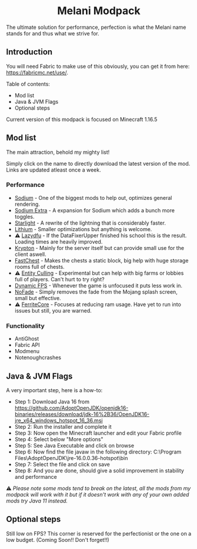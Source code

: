 <div align="center">
<h1>Melani Modpack</h1>
  </div>

The ultimate solution for performance, perfection is what the Melani name stands for and thus what we strive for.

## Introduction

You will need Fabric to make use of this obviously, you can get it from here: https://fabricmc.net/use/.

Table of contents:
- Mod list
- Java & JVM Flags
- Optional steps

Current version of this modpack is focused on Minecraft 1.16.5

## Mod list

The main attraction, behold my mighty list! 

Simply click on the name to directly download the latest version of the mod. Links are updated atleast once a week.

### Performance

- [Sodium](https://github.com/CaffeineMC/sodium-fabric/suites/2359795839/artifacts/49961006) - One of the biggest mods to help out, optimizes general rendering.
- [Sodium Extra](https://github.com/FlashyReese/sodium-extra-fabric/suites/2363742178/artifacts/50058653) - A expansion for Sodium which adds a bunch more toggles.
- [Starlight](https://github.com/Spottedleaf/Starlight/releases/download/1.0.0-RC1/starlight-forge-1.0.0-RC1-1.16.5.jar) - A rewrite of the lightning that is considerably faster.
- [Lithium](https://github.com/CaffeineMC/lithium-fabric/suites/2240511832/artifacts/46509597) - Smaller optimizations but anything is welcome.
-  ⚠️ [Lazydfu](https://ci.velocitypowered.com/job/lazydfu/12/artifact/build/libs/lazydfu-0.1.3-SNAPSHOT.jar) - If the DataFixerUpper finished his school this is the result. Loading times are heavily improved.
- [Krypton](https://ci.velocitypowered.com/job/krypton/lastSuccessfulBuild/artifact/build/libs/krypton-0.1.3-SNAPSHOT.jar) - Mainly for the server itself but can provide small use for the client aswell.
- [FastChest](https://www.curseforge.com/minecraft/mc-mods/fastchest/download/3222361/file) - Makes the chests a static block, big help with huge storage rooms full of chests.
-  ⚠️ [Entity Culling](https://github.com/tr7zw/EntityCulling-Fabric/suites/2372836291/artifacts/50320558) - Experimental but can help with big farms or lobbies full of players. Can't hurt to try right?
- [Dynamic FPS](https://github.com/juliand665/Dynamic-FPS/releases/download/2.0.1/dynamic-fps-2.0.1.jar) - Whenever the game is unfocused it puts less work in.
- [NoFade](https://github.com/UltimateBoomer/mc-no-fade/suites/2194499442/artifacts/45274069) - Simply removes the fade from the Mojang splash screen, small but effective.
-  ⚠️ [FerriteCore](https://www.curseforge.com/minecraft/mc-mods/ferritecore-fabric/download/3253564/file) - Focuses at reducing ram usage. Have yet to run into issues but still, you are warned.

### Functionality

- AntiGhost
- Fabric API
- Modmenu
- Notenoughcrashes

## Java & JVM Flags

A very important step, here is a how-to:

- Step 1: Download Java 16 from https://github.com/AdoptOpenJDK/openjdk16-binaries/releases/download/jdk-16%2B36/OpenJDK16-jre_x64_windows_hotspot_16_36.msi
- Step 2: Run the installer and complete it
- Step 3: Now open the Minecraft launcher and edit your Fabric profile
- Step 4: Select below "More options"
- Step 5: See Java Executable and click on browse
- Step 6: Now find the file javaw in the following directory: C:\Program Files\AdoptOpenJDK\jre-16.0.0.36-hotspot\bin
- Step 7: Select the file and click on save
- Step 8: And you are done, should give a solid improvement in stability and performance

⚠️ *Please note some mods tend to break on the latest, all the mods from my modpack will work with it but if it doesn't work with any of your own added mods try Java 11 instead.*

## Optional steps

Still low on FPS? This corner is reserved for the perfectionist or the one on a low budget. (Coming Soon!! Don't forget!!)
